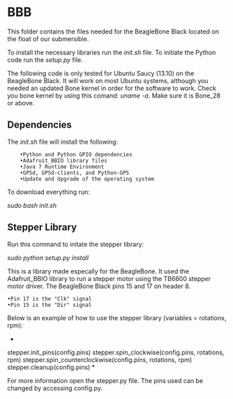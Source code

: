 BBB
===================================

This folder contains the files needed for the BeagleBone Black located on the float of our submersible. 

To install the necessary libraries run the _init.sh_ file. To initiate the Python code run the _setup.py_ file. 

The following code is only tested for Ubuntu Saucy (13.10) on the BeagleBone Black. It will work on most Ubuntu systems, although you needed an updated Bone kernel in order for the software to work. Check you bone kernel by using this comand: _uname -a_. Make sure it is Bone_28 or above. 


Dependencies
----------------------------------

The _init.sh_ file will install the following:
	
		•Python and Python GPIO dependencies
		•Adafruit_BBIO library files
		•Java 7 Runtime Environment
		•GPSd, GPSd-clients, and Python-GPS
		•Update and Upgrade of the operating system

To download everything run:

_sudo bash init.sh_



Stepper Library
-----------------------------------

Run this command to initate the stepper library:

_sudo python setup.py install_

This is a library made especally for the BeagleBone. It used the Adafruit_BBIO library to run a stepper motor using the TB6600 stepper motor driver. The BeagleBone Black pins 15 and 17 on header 8. 

	•Pin 17 is the "Clk" signal
	•Pin 15 is the "Dir" signal
	
Below is an example of how to use the stepper library (variables = rotations, rpm):

*
stepper.init_pins(config.pins)
stepper.spin_clockwise(config.pins, rotations, rpm)
stepper.spin_counterclockwise(config.pins, rotations, rpm)
stepper.cleanup(config.pins)
*

For more information open the stepper.py file. The pins used can be changed by accessing config.py. 
